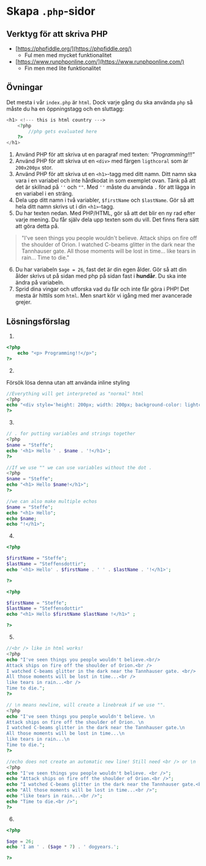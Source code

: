 # Skapa `.php`-sidor

## Verktyg för att skriva PHP

* [https://phpfiddle.org/](https://phpfiddle.org/)
    - Ful men med mycket funktionalitet
* [https://www.runphponline.com/](https://www.runphponline.com/)
    - Fin men med lite funktionalitet

## Övningar

Det mesta i vår `index.php` är `html`. Dock varje gång du ska använda `php` så måste du ha en öppningstagg och en sluttagg:
```php
<h1> <!--- this is html country --->
    <?php
        //php gets evaluated here
    ?>
</h1>
```


1. Använd PHP för att skriva ut en paragraf med texten: _"Programming!!!"_
2. Använd PHP för att skriva ut en `<div>` med färgen `ligthcoral` som är `200x200px` stor.
3. Använd PHP för att skriva ut en `<h1>`-tagg med ditt namn. Ditt namn ska vara i en variabel och inte hårdkodat in som exemplet ovan. Tänk på att det är skillnad på `''` och `""`. Med `''` måste du använda `.` för att lägga in en variabel i en sträng.
4. Dela upp ditt namn i två variabler, `$firstName` och `$lastName`. Gör så att hela ditt namn skrivs ut i din `<h1>`-tagg.
5. Du har texten nedan. Med PHP/HTML, gör så att det blir en ny rad efter varje mening. Du får själv dela upp texten som du vill. Det finns flera sätt att göra detta på. 
>"I've seen things you people wouldn't believe. Attack ships on fire off the shoulder of Orion. I watched C-beams glitter in the dark near the Tannhauser gate. All those moments will be lost in time... like tears in rain... Time to die."
6. Du har variabeln `$age = 26`, fast det är din egen ålder. Gör så att din ålder skrivs ut på sidan med php på sidan fast i **hundår**. Du ska inte ändra på variabeln.
7. Sprid dina vingar och utforska vad du får och inte får göra i PHP! Det mesta är hittils som `html`. Men snart kör vi igång med mer avancerade grejer.

## Lösningsförslag

1.
```php
<?php
    echo "<p> Programming!!</p>";
?>
```

2.
Försök lösa denna utan att använda inline styling
```php
//Everything will get interpreted as "normal" html
<?php
echo "<div style='height: 200px; width: 200px; background-color: lightcoral;'></div>";
?>
```

3.
```php
// . for putting variables and strings together
<?php
$name = "Steffe";
echo '<h1> Hello ' . $name . '!</h1>';
?>
```

```php
//If we use "" we can use variables without the dot .
<?php
$name = "Steffe";
echo "<h1> Hello $name!</h1>";
?>
```

```php
//we can also make multiple echos
$name = "Steffe";
echo "<h1> Hello";
echo $name;
echo "!</h1>";
```

4.
```php
<?php

$firstName = "Steffe";
$lastName = "Steffensdottir";
echo '<h1> Hello' . $firstName . ' ' . $lastName . '!</h1>';

?>
```

```php
<?php

$firstName = "Steffe";
$lastName = "Steffensdottir"
echo "<h1> Hello $firstName $lastName !</h1>" ;

?>
```

5.

```php
//<br /> like in html works!
<?php
echo "I've seen things you people wouldn't believe.<br/>
Attack ships on fire off the shoulder of Orion.<br />
I watched C-beams glitter in the dark near the Tannhauser gate. <br/>
All those moments will be lost in time...<br /> 
like tears in rain...<br />
Time to die.";
?>
```

```php
// \n means newline, will create a linebreak if we use "".
<?php
echo "I've seen things you people wouldn't believe. \n
Attack ships on fire off the shoulder of Orion. \n
I watched C-beams glitter in the dark near the Tannhauser gate.\n
All those moments will be lost in time...\n
like tears in rain...\n
Time to die.";
?>
```

```php
//echo does not create an automatic new line! Still need <br /> or \n 
<?php
echo "I've seen things you people wouldn't believe. <br />";
echo "Attack ships on fire off the shoulder of Orion.<br />";
echo "I watched C-beams glitter in the dark near the Tannhauser gate.<br />";
echo "All those moments will be lost in time...<br />";
echo "like tears in rain...<br />";
echo "Time to die.<br />";
?>
```

6.

```php
<?php

$age = 26;
echo 'I am ' . ($age * 7) . ' dogyears.';

?>
```
